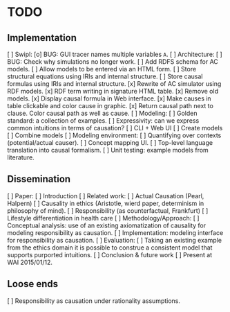 TODO
====

Implementation
--------------

  [ ] Swipl:
    [o] BUG: GUI tracer names multiple variables `A`.
  [ ] Architecture:
    [ ] BUG: Check why simulations no longer work.
    [ ] Add RDFS schema for AC models.
    [ ] Allow models to be entered via an HTML form.
    [ ] Store structural equations using IRIs and internal structure.
    [ ] Store causal formulas using IRIs and internal structure.
    [x] Rewrite of AC simulator using RDF models.
    [x] RDF term writing in signature HTML table.
    [x] Remove old models.
    [x] Display causal formula in Web interface.
    [x] Make causes in table clickable and color cause in graphic.
    [x] Return causal path next to clause. Color causal path as well as cause.
  [ ] Modeling:
    [ ] Golden standard: a collection of examples.
    [ ] Expressivity: can we express common intuitions in terms of causation?
    [ ] CLI + Web UI
    [ ] Create models
    [ ] Combine models
  [ ] Modeling environment:
    [ ] Quantifying over contexts (potential/actual causer).
    [ ] Concept mapping UI.
    [ ] Top-level language translation into causal formalism.
    [ ] Unit testing: example models from literature.

Dissemination
-------------

  [ ] Paper:
    [ ] Introduction
    [ ] Related work:
      [ ] Actual Causation (Pearl, Halpern)
      [ ] Causality in ethics (Aristotle, wierd paper, determinism in philosophy of mind).
      [ ] Responsibility (as counterfactual, Frankfurt)
      [ ] Lifestyle differentiation in health care
    [ ] Methodology/Approach:
      [ ] Conceptual  analysis: use of an existing axiomatization of causality for modeling responsibility as causation.
    [ ] Implementation: modeling interface for responsibility as causation.
    [ ] Evaluation:
      [ ] Taking an existing example from the ethics domain it is possible to construe a consistent model that supports purported intuitions.
    [ ] Conclusion & future work
  [ ] Present at WAI 2015/01/12.

Loose ends
----------

  [ ] Responsibility as causation under rationality assumptions.
